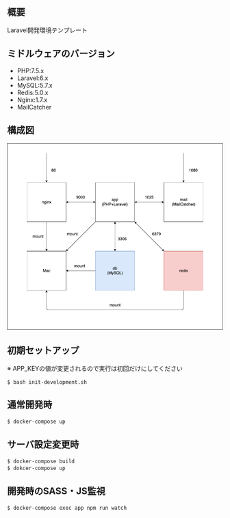 ## 概要 
Laravel開発環境テンプレート
 
## ミドルウェアのバージョン
- PHP:7.5.x
- Laravel:6.x
- MySQL:5.7.x
- Redis:5.0.x
- Nginx:1.7.x
- MailCatcher

## 構成図
![structure](./doc/images/structure.png)

## 初期セットアップ
※ APP_KEYの値が変更されるので実行は初回だけにしてください
```
$ bash init-development.sh
```

## 通常開発時
```
$ docker-compose up
```

## サーバ設定変更時
```
$ docker-compose build
$ dokcer-compose up
```

## 開発時のSASS・JS監視
```
$ docker-compose exec app npm run watch
```
